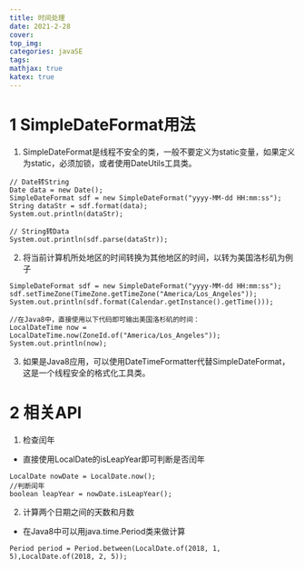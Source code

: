 ```yaml
---
title: 时间处理
date: 2021-2-28
cover:
top_img:
categories: javaSE
tags: 
mathjax: true
katex: true
---
```

# 1 SimpleDateFormat用法

1. SimpleDateFormat是线程不安全的类，一般不要定义为static变量，如果定义为static，必须加锁，或者使用DateUtils工具类。

```
// Date转String
Date data = new Date();
SimpleDateFormat sdf = new SimpleDateFormat("yyyy-MM-dd HH:mm:ss");
String dataStr = sdf.format(data);
System.out.println(dataStr);

// String转Data
System.out.println(sdf.parse(dataStr));
```
2. 将当前计算机所处地区的时间转换为其他地区的时间，以转为美国洛杉矶为例子
```
SimpleDateFormat sdf = new SimpleDateFormat("yyyy-MM-dd HH:mm:ss");
sdf.setTimeZone(TimeZone.getTimeZone("America/Los_Angeles"));
System.out.println(sdf.format(Calendar.getInstance().getTime()));

//在Java8中，直接使用以下代码即可输出美国洛杉矶的时间：
LocalDateTime now = LocalDateTime.now(ZoneId.of("America/Los_Angeles"));
System.out.println(now);
```

3. 如果是Java8应用，可以使用DateTimeFormatter代替SimpleDateFormat，这是一个线程安全的格式化工具类。

# 2 相关API

1. 检查闰年
- 直接使用LocalDate的isLeapYear即可判断是否闰年
```
LocalDate nowDate = LocalDate.now();
//判断闰年
boolean leapYear = nowDate.isLeapYear();
```
2. 计算两个日期之间的天数和月数
- 在Java8中可以用java.time.Period类来做计算
```
Period period = Period.between(LocalDate.of(2018, 1, 5),LocalDate.of(2018, 2, 5));
```